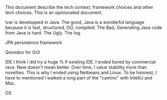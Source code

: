 This document describe the tech context, framework choices and other tech choices.
This is an opinionated document.

Ivar is developped in Java.
The good,
	Java is a wonderful language because it is fast, structured, OO, compiled.
The Bad,
	Generating Java code from Java is hard.
The Ugly.
	The log.

JPA persistence framework

Qooxdoo for GUI

IDE
	I think I did try a huge % if existing IDE. I ended bored by commercial race.
	New doesn't mean better.
	Over time, I value stability more than novelties.
	This is why I ended using Netbeans and Linux.
	To be honnest, I have to mentioned I walked a long part of the "camino" with IntelliJ and Mac.
	
OS
